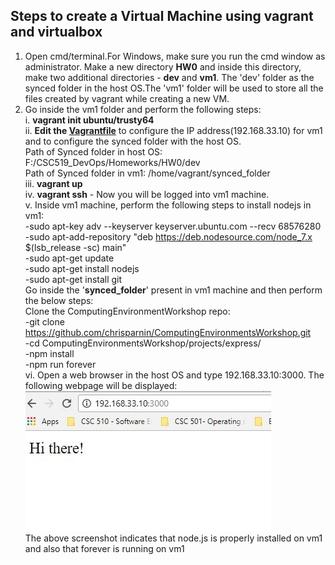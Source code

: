 ## Steps to create a Virtual Machine using vagrant and virtualbox
1. Open cmd/terminal.For Windows, make sure you run the cmd window as administrator. Make a new directory **HW0** and inside this directory, make two additional directories - **dev** and **vm1**. The 'dev' folder as the synced folder in the host OS.The 'vm1' folder will be used to store all the files created by vagrant while creating a new VM.  
2. Go inside the vm1 folder and perform the following steps:  
i.  **vagrant init ubuntu/trusty64**  
ii. **Edit the [Vagrantfile](https://github.ncsu.edu/nsakhal/HW0/blob/master/Vagrantfile)** to configure the IP address(192.168.33.10) for vm1 and to configure the synced folder with the host OS.    
  Path of Synced folder in host OS: F:/CSC519_DevOps/Homeworks/HW0/dev  
  Path of Synced folder in vm1: /home/vagrant/synced_folder  
iii. **vagrant up**  
iv. **vagrant ssh** - Now you will be logged into vm1 machine.  
v. Inside vm1 machine, perform the following steps to install nodejs in vm1:  
-sudo apt-key adv --keyserver keyserver.ubuntu.com --recv 68576280  
-sudo apt-add-repository "deb https://deb.nodesource.com/node_7.x $(lsb_release -sc) main"  
-sudo apt-get update  
-sudo apt-get install nodejs  
-sudo apt-get install git  
Go inside the '**synced_folder**' present in vm1 machine and then perform the below steps:  
Clone the ComputingEnvironmentWorkshop repo:  
-git clone https://github.com/chrisparnin/ComputingEnvironmentsWorkshop.git  
-cd ComputingEnvironmentsWorkshop/projects/express/  
-npm install  
-npm run forever  
vi. Open a web browser in the host OS and type 192.168.33.10:3000. The following webpage will be displayed: ![Screenshot](webserver_ComputingEnvironmentWorkshop.JPG)  
The above screenshot indicates that node.js is properly installed on vm1 and also that forever is running on vm1



